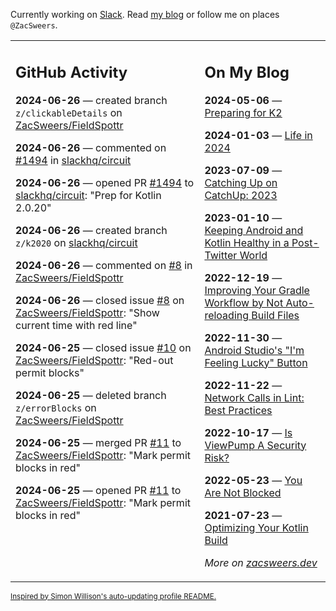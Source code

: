 Currently working on [Slack](https://slack.com/). Read [my blog](https://zacsweers.dev/) or follow me on places `@ZacSweers`.

<table><tr><td valign="top" width="60%">

## GitHub Activity
<!-- githubActivity starts -->
**2024-06-26** — created branch `z/clickableDetails` on [ZacSweers/FieldSpottr](https://github.com/ZacSweers/FieldSpottr)

**2024-06-26** — commented on [#1494](https://github.com/slackhq/circuit/pull/1494#issuecomment-2192482698) in [slackhq/circuit](https://github.com/slackhq/circuit)

**2024-06-26** — opened PR [#1494](https://github.com/slackhq/circuit/pull/1494) to [slackhq/circuit](https://github.com/slackhq/circuit): "Prep for Kotlin 2.0.20"

**2024-06-26** — created branch `z/k2020` on [slackhq/circuit](https://github.com/slackhq/circuit)

**2024-06-26** — commented on [#8](https://github.com/ZacSweers/FieldSpottr/issues/8#issuecomment-2190752491) in [ZacSweers/FieldSpottr](https://github.com/ZacSweers/FieldSpottr)

**2024-06-26** — closed issue [#8](https://github.com/ZacSweers/FieldSpottr/issues/8) on [ZacSweers/FieldSpottr](https://github.com/ZacSweers/FieldSpottr): "Show current time with red line"

**2024-06-25** — closed issue [#10](https://github.com/ZacSweers/FieldSpottr/issues/10) on [ZacSweers/FieldSpottr](https://github.com/ZacSweers/FieldSpottr): "Red-out permit blocks"

**2024-06-25** — deleted branch `z/errorBlocks` on [ZacSweers/FieldSpottr](https://github.com/ZacSweers/FieldSpottr)

**2024-06-25** — merged PR [#11](https://github.com/ZacSweers/FieldSpottr/pull/11) to [ZacSweers/FieldSpottr](https://github.com/ZacSweers/FieldSpottr): "Mark permit blocks in red"

**2024-06-25** — opened PR [#11](https://github.com/ZacSweers/FieldSpottr/pull/11) to [ZacSweers/FieldSpottr](https://github.com/ZacSweers/FieldSpottr): "Mark permit blocks in red"
<!-- githubActivity ends -->
</td><td valign="top" width="40%">

## On My Blog
<!-- blog starts -->
**2024-05-06** — [Preparing for K2](https://www.zacsweers.dev/preparing-for-k2/)

**2024-01-03** — [Life in 2024](https://www.zacsweers.dev/life-in-2024/)

**2023-07-09** — [Catching Up on CatchUp: 2023](https://www.zacsweers.dev/catching-up-on-catchup-2023/)

**2023-01-10** — [Keeping Android and Kotlin Healthy in a Post-Twitter World](https://www.zacsweers.dev/keeping-android-healthy/)

**2022-12-19** — [Improving Your Gradle Workflow by Not Auto-reloading Build Files](https://www.zacsweers.dev/improving-your-workflow-by-not-auto-reloading-build-files/)

**2022-11-30** — [Android Studio's "I'm Feeling Lucky" Button](https://www.zacsweers.dev/android-studios-im-feeling-lucky-button/)

**2022-11-22** — [Network Calls in Lint: Best Practices](https://www.zacsweers.dev/network-calls-in-lint-best-practices/)

**2022-10-17** — [Is ViewPump A Security Risk?](https://www.zacsweers.dev/is-viewpump-a-security-risk/)

**2022-05-23** — [You Are Not Blocked](https://www.zacsweers.dev/you-are-not-blocked/)

**2021-07-23** — [Optimizing Your Kotlin Build](https://www.zacsweers.dev/optimizing-your-kotlin-build/)
<!-- blog ends -->
_More on [zacsweers.dev](https://zacsweers.dev/)_
</td></tr></table>

<sub><a href="https://simonwillison.net/2020/Jul/10/self-updating-profile-readme/">Inspired by Simon Willison's auto-updating profile README.</a></sub>